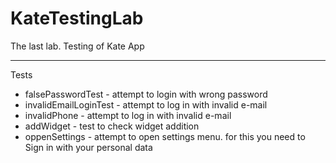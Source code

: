 # KateTestingLab
The last lab. Testing of Kate App

***
Tests
* falsePasswordTest - attempt to login with wrong password
* invalidEmailLoginTest - attempt to log in with invalid e-mail
* invalidPhone - attempt to log in with invalid e-mail
* addWidget - test to check widget addition
* oppenSettings - attempt to open settings menu. for this you need to Sign in with your personal data